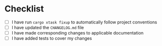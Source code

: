 <!--
Please include a brief summary of your changes and any references to related
issues. Detailed descriptions should be included in the commit message(s)
directly.

Address review comments by rewriting the branch, rather than adding commits on
top. You'll need to force push when pushing to the updated branch.
-->

# Checklist

- [ ] I have run `cargo xtask fixup` to automatically follow project conventions
- [ ] I have updated the `CHANGELOG.md` file
- [ ] I have made corresponding changes to applicable documentation
- [ ] I have added tests to cover my changes
